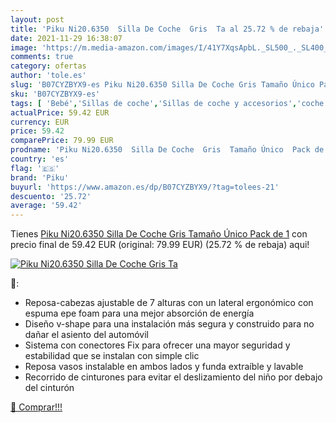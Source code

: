 ```yaml
---
layout: post
title: 'Piku Ni20.6350  Silla De Coche  Gris  Ta al 25.72 % de rebaja'
date: 2021-11-29 16:38:07
image: 'https://m.media-amazon.com/images/I/41Y7XqsApbL._SL500_._SL400_.jpg'
comments: true
category: ofertas
author: 'tole.es'
slug: 'B07CYZBYX9-es Piku Ni20.6350 Silla De Coche Gris Tamaño Único Pack de 1'
sku: 'B07CYZBYX9-es'
tags: [ 'Bebé','Sillas de coche','Sillas de coche y accesorios','coche','de','piku','silla', ]
actualPrice: 59.42 EUR
currency: EUR
price: 59.42
comparePrice: 79.99 EUR
prodname: 'Piku Ni20.6350  Silla De Coche  Gris  Tamaño Único  Pack de 1'
country: 'es'
flag: '🇪🇸'
brand: 'Piku'
buyurl: 'https://www.amazon.es/dp/B07CYZBYX9/?tag=tolees-21'
descuento: '25.72'
average: '59.42'
---
```


Tienes [Piku Ni20.6350  Silla De Coche  Gris  Tamaño Único  Pack de 1](https://www.amazon.es/dp/B07CYZBYX9/?tag=tolees-21) con precio final de  59.42 EUR (original: 79.99 EUR) (25.72 %  de rebaja) aqui!

[![Piku Ni20.6350  Silla De Coche  Gris  Ta](https://m.media-amazon.com/images/I/41Y7XqsApbL._SL500_._SL400_.jpg)](https://www.amazon.es/dp/B07CYZBYX9/?tag=tolees-21)

🔎:

- Reposa-cabezas ajustable de 7 alturas con un lateral ergonómico con espuma epe foam para una mejor absorción de energía
- Diseño v-shape para una instalación más segura y construido para no dañar el asiento del automóvil
- Sistema con conectores Fix para ofrecer una mayor seguridad y estabilidad que se instalan con simple clic
- Reposa vasos instalable en ambos lados y funda extraíble y lavable
- Recorrido de cinturones para evitar el deslizamiento del niño por debajo del cinturón

[🛒 Comprar!!!](https://www.amazon.es/dp/B07CYZBYX9/?tag=tolees-21)
